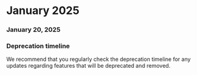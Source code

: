 ﻿# January 2025


### January 20, 2025




### Deprecation timeline

We recommend that you regularly check the deprecation timeline for any updates regarding features that will be deprecated and removed.

